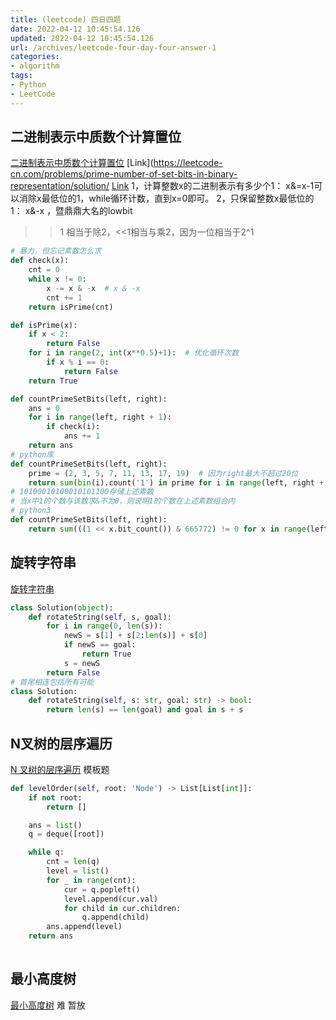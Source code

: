 ```yaml
---
title: (leetcode) 四日四题
date: 2022-04-12 10:45:54.126
updated: 2022-04-12 10:45:54.126
url: /archives/leetcode-four-day-four-answer-1
categories: 
- algorithm
tags: 
- Python
- LeetCode
---
```


## 二进制表示中质数个计算置位
[二进制表示中质数个计算置位](https://leetcode-cn.com/problems/prime-number-of-set-bits-in-binary-representation/)
[Link](https://leetcode-cn.com/problems/prime-number-of-set-bits-in-binary-representation/solution/
[Link](https://leetcode-cn.com/problems/prime-number-of-set-bits-in-binary-representation/solution/er-jin-zhi-biao-shi-zhong-zhi-shu-ge-ji-jy35g/1486534)
1，计算整数x的二进制表示有多少个1： x&=x-1可以消除x最低位的1，while循环计数，直到x=0即可。
2，只保留整数x最低位的1： x&-x ，暨鼎鼎大名的lowbit
>>1 相当于除2，<<1相当与乘2，因为一位相当于2^1
```python
# 暴力，但忘记素数怎么求
def check(x):
    cnt = 0
    while x != 0:
        x -= x & -x  # x & -x
        cnt += 1
    return isPrime(cnt)

def isPrime(x):
    if x < 2:
        return False
    for i in range(2, int(x**0.5)+1):  # 优化循环次数
        if x % i == 0:
            return False
    return True

def countPrimeSetBits(left, right):
    ans = 0
    for i in range(left, right + 1):
        if check(i):
            ans += 1
    return ans
# python库
def countPrimeSetBits(left, right):
    prime = (2, 3, 5, 7, 11, 13, 17, 19)  # 因为right最大不超过20位
    return sum(bin(i).count('1') in prime for i in range(left, right + 1))
# 10100010100010101100存储上述素数
# 当x中1的个数与该数求&不为0，则说明1的个数在上述素数组合内
# python3
def countPrimeSetBits(left, right):
    return sum(((1 << x.bit_count()) & 665772) != 0 for x in range(left, right + 1))

```
## 旋转字符串
[旋转字符串](https://leetcode-cn.com/problems/rotate-string/)
```python
class Solution(object):
    def rotateString(self, s, goal):
        for i in range(0, len(s)):
            newS = s[1] + s[2:len(s)] + s[0]
            if newS == goal:
                return True
            s = newS
        return False
# 首尾相连包括所有可能
class Solution:
    def rotateString(self, s: str, goal: str) -> bool:
        return len(s) == len(goal) and goal in s + s
```
## N叉树的层序遍历
[N 叉树的层序遍历](https://leetcode-cn.com/problems/n-ary-tree-level-order-traversal/)
模板题
```python
def levelOrder(self, root: 'Node') -> List[List[int]]:
    if not root:
        return []

    ans = list()
    q = deque([root])

    while q:
        cnt = len(q)
        level = list()
        for _ in range(cnt):
            cur = q.popleft()
            level.append(cur.val)
            for child in cur.children:
                q.append(child)
        ans.append(level)
    return ans
    
```
## 最小高度树
[最小高度树](https://leetcode-cn.com/problems/minimum-height-trees/)
难 暂放
